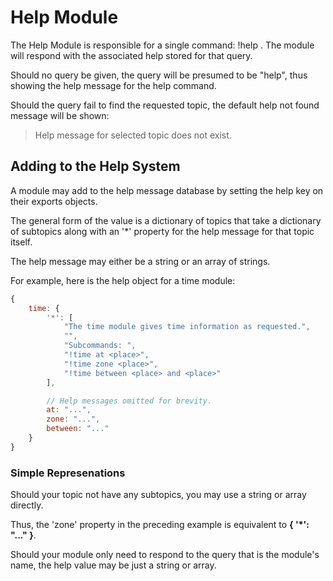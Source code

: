 # Help Module #

The Help Module is responsible for a single command: !help <query>. The
module will respond with the associated help stored for that query.

Should no query be given, the query will be presumed to be "help", thus
showing the help message for the help command.

Should the query fail to find the requested topic, the default help not
found message will be shown:

> Help message for selected topic does not exist.

## Adding to the Help System ##

A module may add to the help message database by setting the help key on
their exports objects.

The general form of the value is a dictionary of topics that take a
dictionary of subtopics along with an '*' property for the help message
for that topic itself.

The help message may either be a string or an array of strings.

For example, here is the help object for a time module:

```javascript
{
    time: {
        '*': [
            "The time module gives time information as requested.",
            "",
            "Subcommands: ",
            "!time at <place>",
            "!time zone <place>",
            "!time between <place> and <place>"
        ],

        // Help messages omitted for brevity.
        at: "...",
        zone: "...",
        between: "..."
    }
}
```

### Simple Represenations

Should your topic not have any subtopics, you may use a string or array
directly.

Thus, the 'zone' property in the preceding example is equivalent to
**{ '*': "..." }**.

Should your module only need to respond to the query that is the module's
name, the help value may be just a string or array.